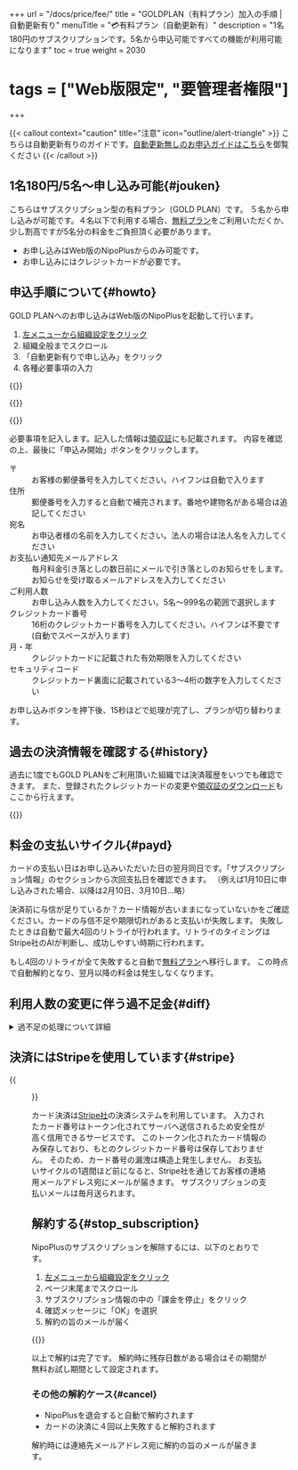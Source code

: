+++
url = "/docs/price/fee/"
title = "GOLDPLAN（有料プラン）加入の手順 | 自動更新有り"
menuTitle = "💳有料プラン（自動更新有）"
description = "1名180円のサブスクリプションです。5名から申込可能ですべての機能が利用可能になります"
toc = true
weight = 2030
# tags = ["Web版限定", "要管理者権限"]
+++

{{< callout context="caution" title="注意" icon="outline/alert-triangle" >}}
こちらは自動更新有りのガイドです。[自動更新無しのお申込ガイドはこちら](/docs/price/invoice/)を御覧ください
{{< /callout >}}

## 1名180円/5名〜申し込み可能{#jouken}

こちらはサブスクリプション型の有料プラン（GOLD PLAN）です。
５名から申し込みが可能です。４名以下で利用する場合、[無料プラン](/docs/price/free/)をご利用いただくか、少し割高ですが5名分の料金をご負担頂く必要があります。

- お申し込みはWeb版のNipoPlusからのみ可能です。
- お申し込みにはクレジットカードが必要です。

## 申込手順について{#howto}

GOLD PLANへのお申し込みはWeb版のNipoPlusを起動して行います。

1. [左メニューから組織設定をクリック](/docs/manual/initial-setting/staff/rank/#rootSettingBtn)
2. 組織全般までスクロール
3. 「自動更新有りで申し込み」をクリック
4. 各種必要事項の入力

{{<icatch filename="entry" msg="組織設定からGOLD PLANへ申込みができます。自動更新有りはクレジットカードが必要です">}}

{{<nextArrow>}}

{{<icatch filename="input-card" msg="クレジットカード番号や申込み人数などの必要事項を記入してください" alice="pc">}}

必要事項を記入します。記入した情報は[領収証](/docs/price/receipt/)にも記載されます。
内容を確認の上、最後に「申込み開始」ボタンをクリックします。

<dl class="basic">
  <dt>〒</dt>
  <dd>お客様の郵便番号を入力してください。ハイフンは自動で入ります</dd>
  <dt>住所</dt>
  <dd>郵便番号を入力すると自動で補完されます。番地や建物名がある場合は追記してください</dd>
  <dt>宛名</dt>
  <dd>お申込者様の名前を入力してください。法人の場合は法人名を入力してください</dd>
  <dt>お支払い通知先メールアドレス</dt>
  <dd>毎月料金引き落としの数日前にメールで引き落としのお知らせをします。お知らせを受け取るメールアドレスを入力してください</dd>
  <dt>ご利用人数</dt>
  <dd>お申し込み人数を入力してください。5名〜999名の範囲で選択します</dd>
  <dt>クレジットカード番号</dt>
  <dd>16桁のクレジットカード番号を入力してください。ハイフンは不要です(自動でスペースが入ります)</dd>
  <dt>月・年</dt>
  <dd>クレジットカードに記載された有効期限を入力してください</dd>
  <dt>セキュリティコード</dt>
  <dd>クレジットカード裏面に記載されている3〜4桁の数字を入力してください</dd>
</dl>

お申し込みボタンを押下後、15秒ほどで処理が完了し、プランが切り替わります。

## 過去の決済情報を確認する{#history}

過去に1度でもGOLD PLANをご利用頂いた組織では決済履歴をいつでも確認できます。
また、登録されたクレジットカードの変更や[領収証のダウンロード](/docs/price/receipt/)もここから行えます。

{{<icatch filename="receipt" msg="これまでの決済履歴を確認したり領収証のダウンロードもできます">}}

## 料金の支払いサイクル{#payd}

カードの支払い日はお申し込みいただいた日の翌月同日です。「サブスクリプション情報」のセクションから次回支払日を確認できます。
（例えば1月10日に申し込みされた場合、以降は2月10日、3月10日...略）

決済前に与信が足りているか？カード情報が古いままになっていないかをご確認ください。カードの与信不足や期限切れがあると支払いが失敗します。
失敗したときは自動で最大4回のリトライが行われます。リトライのタイミングはStripe社のAIが判断し、成功しやすい時期に行われます。

もし4回のリトライが全て失敗すると自動で[無料プラン](/docs/price/free/)へ移行します。
この時点で自動解約となり、翌月以降の料金は発生しなくなります。

## 利用人数の変更に伴う過不足金{#diff}

<details>
  <summary>過不足の処理について詳細</summary>

月の途中で人数を変更すると差額が発生します。差額分は次回の支払い時に相殺・または上乗せされて処理されます。
以下のシナリオを考えてみましょう

1. 5月3日に10名でお申し込み
1. 6月20日に人数を10から20へ増加

その際の支払は以下のようになります。7月に金額が多くなり、8月に戻っていることが確認できます。

| 請求書作成日 | 状態           | 金額                                               |
| ------------ | -------------- | -------------------------------------------------- |
| 2022/8/3     | お支払済みです | 3600（◀20名分として平常時の金額が請求）           |
| 2022/7/3     | お支払済みです | 4380（◀この決済時に過不足分が調整される）         |
| 2022/6/3     | お支払済みです | 1800（◀人数増加前。この決済のあとに人数を増やす） |
| 2022/5/3     | お支払済みです | 1800（◀人数増加前）                               |

7月の支払いが3600円ではなく、4380円になっているのは、6月20日に人数を10名増やした分、支払いが不足するためです。
6月20日〜7月3日(13日間)までは＋10名された金額がまだ支払われていないため、この分が日割り計算されて7月3日にまとめて引き落とされます。

より詳細な計算式は次のとおりです。

- 日割りの過不足: 180円×13日(日割り)÷30(1ヶ月)×10名（追加した人数) = 780円
- 7月3日〜8月3日までの料金 3600円（20名×180円)
- 780円＋3,600円＝ 4,380円

なお、8月に入ると未払いが解消されるために料金は3600円に戻ります。
これは過不足のケースですが、逆に人数を減らした場合は、次回支払金額が減ります。
極端に人数を減らす場合、次回請求が発生しない場合もあります。

</details>

## 決済にはStripeを使用しています{#stripe}

{{<figure src="stripe.png"  alt="stripeのロゴ" caption="stripeのロゴ" >}}

カード決済は[Stripe社](https://stripe.com/jp)の決済システムを利用しています。
入力されたカード番号はトークン化されてサーバへ送信されるため安全性が高く信用できるサービスです。
このトークン化されたカード情報のみ保存しており、もとのクレジットカード番号は保存しておりません。
そのため、カード番号の漏洩は構造上発生しません。
お支払いサイクルの1週間ほど前になると、Stripe社を通じてお客様の連絡用メールアドレス宛にメールが届きます。
サブスクリプションの支払いメールは毎月送られます。

## 解約する{#stop_subscription}

NipoPlusのサブスクリプションを解除するには、以下のとおりです。

1. [左メニューから組織設定をクリック](/docs/manual/initial-setting/staff/rank/#rootSettingBtn)
2. ページ末尾までスクロール
3. サブスクリプション情報の中の「課金を停止」をクリック
4. 確認メッセージに「OK」を選択
5. 解約の旨のメールが届く

{{<iTablet filename="cancel-subscription" msg="支払いを止めるよ">}}

以上で解約は完了です。
解約時に残存日数がある場合はその期間が無料お試し期間として設定されます。

### その他の解約ケース{#cancel}

- NipoPlusを退会すると自動で解約されます
- カードの決済に４回以上失敗すると解約されます

解約時には連絡先メールアドレス宛に解約の旨のメールが届きます。
